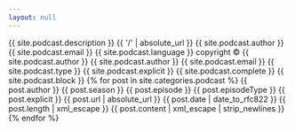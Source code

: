 ```yaml
---
layout: null
---
```


<?xml version='1.0' encoding='utf-8'?>
<rss version='2.0' xmlns:content='http://purl.org/rss/1.0/modules/content/' xmlns:itunes='http://www.itunes.com/dtds/podcast-1.0.dtd'>
    <channel>
        <title>{{ site.podcast.title }}</title>
        <description>{{ site.podcast.description }}</description>
        <link>{{ '/' | absolute_url }}</link>
        <itunes:author>{{ site.podcast.author }}</itunes:author>
        <itunes:email>{{ site.podcast.email }}</itunes:email>
        <itunes:image href='{{ site.podcast.logo | absolute_url }}'/>
        <language>{{ site.podcast.language }}</language>
        <copyright>copyright © {{ site.podcast.author }}</copyright>
        <itunes:owner>
            <itunes:name>{{ site.podcast.author }}</itunes:name>
            <itunes:email>{{ site.podcast.email }}</itunes:email>
        </itunes:owner>
        <itunes:category text='{{ site.podcast.category }}'>
            <itunes:category text='{{ site.podcast.subcategory }}'/>
        </itunes:category>
        <itunes:type>{{ site.podcast.type }}</itunes:type>
        <itunes:explicit>{{ site.podcast.explicit }}</itunes:explicit>
        <itunes:complete>{{ site.podcast.complete }}</itunes:complete>
        <itunes:block>{{ site.podcast.block }}</itunes:block>
        {% for post in site.categories.podcast %}
        <item>
            <title>{{ post.title }}</title>
            <itunes:author>{{ post.author }}</itunes:author>
            <itunes:season>{{ post.season }}</itunes:season>
            <itunes:episode>{{ post.episode }}</itunes:episode>
            <itunes:episodeType>{{ post.episodeType }}</itunes:episodeType>
            <itunes:explicit>{{ post.explicit }}</itunes:explicit>
            <link>{{ post.url | absolute_url }}</link>
            <pubDate>{{ post.date | date_to_rfc822 }}</pubDate>
            <itunes:duration>{{ post.length | xml_escape }}</itunes:duration>
            <enclosure url='{{ post.audio | absolute_url }}' length='{{ post.length | xml_escape }}'/>
            <description>{{ post.content | xml_escape | strip_newlines }}</description>
        </item>
        {% endfor %}
    </channel>
</rss>
